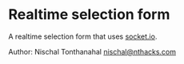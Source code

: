 Realtime selection form
=========================
A realtime selection form that uses [socket.io](//socket.io).

Author: Nischal Tonthanahal <nischal@nthacks.com>
